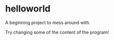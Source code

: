 # helloworld
A beginning project to mess around with.

Try changing some of the content of the program!
